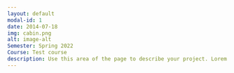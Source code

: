 ```yaml
---
layout: default
modal-id: 1
date: 2014-07-18
img: cabin.png
alt: image-alt
Semester: Spring 2022
Course: Test course
description: Use this area of the page to describe your project. Lorem ipsum dolor sit amet, consectetur adipisicing elit. Mollitia neque assumenda ipsam nihil, molestias magnam, recusandae quos quis inventore quisquam velit asperiores, vitae? Reprehenderit soluta, eos quod consequuntur itaque. Nam.
---
```

